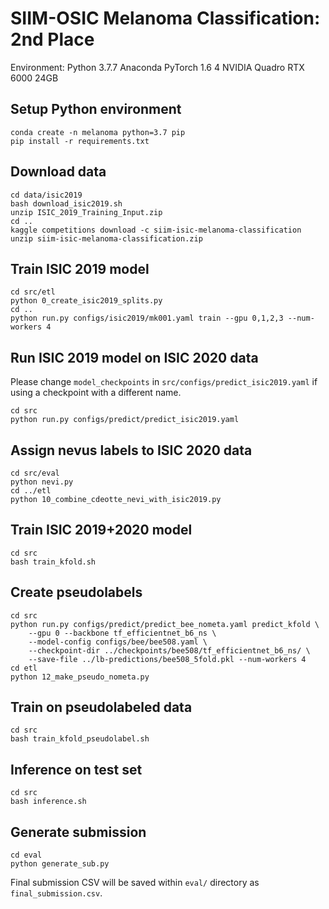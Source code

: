 # SIIM-OSIC Melanoma Classification: 2nd Place

Environment:
Python 3.7.7
Anaconda 
PyTorch 1.6
4 NVIDIA Quadro RTX 6000 24GB 

## Setup Python environment
```
conda create -n melanoma python=3.7 pip
pip install -r requirements.txt
```

## Download data
```
cd data/isic2019
bash download_isic2019.sh
unzip ISIC_2019_Training_Input.zip
cd ..
kaggle competitions download -c siim-isic-melanoma-classification
unzip siim-isic-melanoma-classification.zip 
```

## Train ISIC 2019 model
```
cd src/etl
python 0_create_isic2019_splits.py
cd ..
python run.py configs/isic2019/mk001.yaml train --gpu 0,1,2,3 --num-workers 4
```

## Run ISIC 2019 model on ISIC 2020 data
Please change `model_checkpoints` in `src/configs/predict_isic2019.yaml` if using a checkpoint with a different name.
```
cd src
python run.py configs/predict/predict_isic2019.yaml
```

## Assign nevus labels to ISIC 2020 data
```
cd src/eval
python nevi.py
cd ../etl
python 10_combine_cdeotte_nevi_with_isic2019.py
```

## Train ISIC 2019+2020 model
```
cd src
bash train_kfold.sh
```

## Create pseudolabels
```
cd src
python run.py configs/predict/predict_bee_nometa.yaml predict_kfold \
    --gpu 0 --backbone tf_efficientnet_b6_ns \
    --model-config configs/bee/bee508.yaml \
    --checkpoint-dir ../checkpoints/bee508/tf_efficientnet_b6_ns/ \
    --save-file ../lb-predictions/bee508_5fold.pkl --num-workers 4
cd etl
python 12_make_pseudo_nometa.py
```

## Train on pseudolabeled data
```
cd src
bash train_kfold_pseudolabel.sh
```

## Inference on test set
```
cd src
bash inference.sh
```

## Generate submission
```
cd eval
python generate_sub.py
```
Final submission CSV will be saved within `eval/` directory as `final_submission.csv`.










